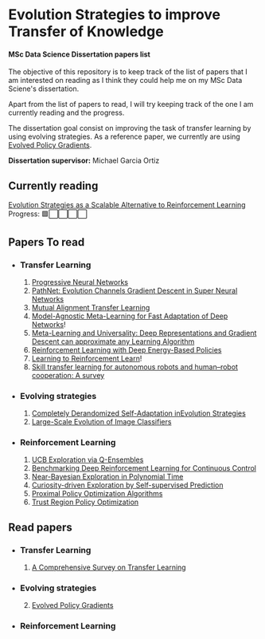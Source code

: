 # Evolution Strategies to improve Transfer of Knowledge

#### MSc Data Science Dissertation papers list

The objective of this repository is to keep track of the list of papers that I am interested on reading as I think they could help me on my MSc Data Sciene's dissertation.

Apart from the list of papers to read, I will try keeping track of the one I am currently reading and the progress.

The dissertation goal consist on improving the task of transfer learning by using evolving strategies. As a reference paper, we currently are using [Evolved Policy Gradients](https://arxiv.org/pdf/1802.04821.pdf).

**Dissertation supervisor:** Michael Garcia Ortiz

## Currently reading

[Evolution Strategies as a Scalable Alternative to Reinforcement Learning](https://arxiv.org/pdf/1703.03864.pdf) Progress: 🟩⬜️⬜️⬜️⬜️

## Papers To read

- ### Transfer Learning

  1. [Progressive Neural Networks](https://arxiv.org/abs/1606.04671)
  2. [PathNet: Evolution Channels Gradient Descent in Super Neural Networks](https://arxiv.org/abs/1701.08734)
  3. [Mutual Alignment Transfer Learning](https://arxiv.org/abs/1707.07907)
  4. [Model-Agnostic Meta-Learning for Fast Adaptation of Deep Networks](https://arxiv.org/pdf/1703.03400.pdf)!
  5. [Meta-Learning and Universality: Deep Representations and Gradient Descent can approximate any Learning Algorithm](https://arxiv.org/pdf/1710.11622.pdf)
  6. [Reinforcement Learning with Deep Energy-Based Policies](https://arxiv.org/pdf/1702.08165.pdf)
  7. [Learning to Reinforcement Learn](https://arxiv.org/pdf/1611.05763.pdf)!
  8. [Skill transfer learning for autonomous robots and human–robot cooperation: A survey](https://www.sciencedirect.com/science/article/abs/pii/S0921889019309972)

- ### Evolving strategies

  1. [Completely Derandomized Self-Adaptation inEvolution Strategies](http://0-cognet.mit.edu.wam.city.ac.uk/pdfviewer/journal/106365601750190398)
  2. [Large-Scale Evolution of Image Classifiers](https://arxiv.org/abs/1703.01041)

- ### Reinforcement Learning

  1. [UCB Exploration via Q-Ensembles](https://arxiv.org/pdf/1706.01502.pdf)
  2. [Benchmarking Deep Reinforcement Learning for Continuous Control](https://arxiv.org/pdf/1604.06778.pdf)
  3. [Near-Bayesian Exploration in Polynomial Time](http://zicokolter.com/publications/kolter2009nearbayesian.pdf)
  4. [Curiosity-driven Exploration by Self-supervised Prediction](https://arxiv.org/pdf/1705.05363.pdf)
  5. [Proximal Policy Optimization Algorithms](https://arxiv.org/pdf/1707.06347.pdf)
  6. [Trust Region Policy Optimization](https://arxiv.org/pdf/1502.05477.pdf)

## Read papers

- ### Transfer Learning

  1. [A Comprehensive Survey on Transfer Learning](PapersSummary/A_Comprehensive_Survey_on_Transfer_Learning.md)

- ### Evolving strategies

  2. [Evolved Policy Gradients](https://arxiv.org/abs/1802.04821)

- ### Reinforcement Learning
